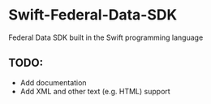 Swift-Federal-Data-SDK
======================

Federal Data SDK built in the Swift programming language

## TODO:
* Add documentation
* Add XML and other text (e.g. HTML) support
